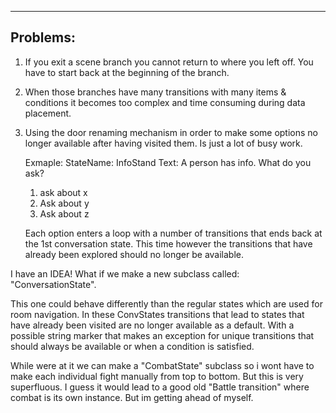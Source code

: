 ﻿--------
Problems:
--------
1. If you exit a scene branch you cannot return to where you left off.
   You have to start back at the beginning of the branch.

2. When those branches have many transitions with many items & conditions
   it becomes too complex and time consuming during data placement.

3. Using the door renaming mechanism in order to make some options no longer
   available after having visited them. Is just a lot of busy work.

   Exmaple:
   StateName: InfoStand
   Text: A person has info. What do you ask?
   1. ask about x
   2. Ask about y
   3. Ask about z

   Each option enters a loop with a number of transitions that ends back 
   at the 1st conversation state. This time however the transitions that 
   have already been explored should no longer be available.


I have an IDEA!
What if we make a new subclass called: "ConversationState".

This one could behave differently than the regular states which are
used for room navigation. In these ConvStates transitions that lead to
states that have already been visited are no longer available as a 
default. With a possible string marker that makes an exception for 
unique transitions that should always be available or when a condition
is satisfied.


While were at it we can make a "CombatState" subclass so i wont have to
make each individual fight manually from top to bottom. But this is very
superfluous. I guess it would lead to a good old "Battle transition"
where combat is its own instance. But im getting ahead of myself. 

